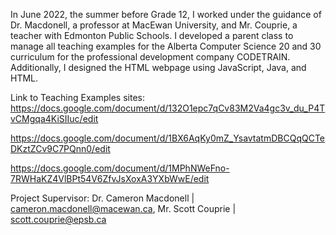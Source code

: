 In June 2022, the summer before Grade 12, I worked under the guidance of Dr. Macdonell, a professor at MacEwan University, and Mr. Couprie, a teacher with Edmonton Public Schools. I developed a parent class to manage all teaching examples for the Alberta Computer Science 20 and 30 curriculum for the professional development company CODETRAIN. Additionally, I designed the HTML webpage using JavaScript, Java, and HTML.

Link to Teaching Examples sites:
https://docs.google.com/document/d/132O1epc7qCv83M2Va4gc3v_du_P4TvCMgqa4KiSIIuc/edit


https://docs.google.com/document/d/1BX6AqKy0mZ_YsavtatmDBCQqQCTeDKztZCv9C7PQnn0/edit


https://docs.google.com/document/d/1MPhNWeFno-7RWHaKZ4VlBPt54V6ZfvJsXoxA3YXbWwE/edit

Project Supervisor: Dr. Cameron Macdonell | cameron.macdonell@macewan.ca, Mr. Scott Couprie | scott.couprie@epsb.ca
